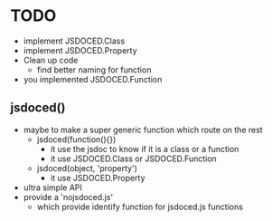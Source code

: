 # TODO

* implement JSDOCED.Class
* implement JSDOCED.Property
* Clean up code
    - find better naming for function
* you implemented JSDOCED.Function

## jsdoced() 
* maybe to make a super generic function which route on the rest
    - jsdoced(function(){})
        + it use the jsdoc to know if it is a class or a function
        + it use JSDOCED.Class or JSDOCED.Function
    - jsdoced(object, 'property')
        + it use JSDOCED.Property
* ultra simple API
* provide a 'nojsdoced.js'
    - which provide identify function for jsdoced.js functions